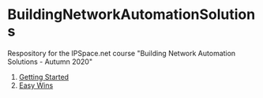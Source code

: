 # BuildingNetworkAutomationSolutions
Respository for the IPSpace.net course "Building Network Automation Solutions - Autumn 2020"

1. [Getting Started](./GettingStarted/)
2. [Easy Wins](./EasyWins/)
